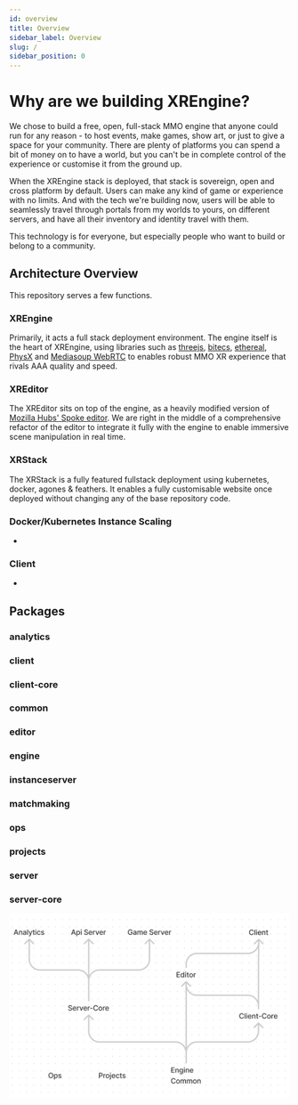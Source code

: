 ```yaml
---
id: overview
title: Overview
sidebar_label: Overview
slug: /
sidebar_position: 0
---
```


# Why are we building XREngine?

We chose to build a free, open, full-stack MMO engine that anyone could run for 
any reason - to host events, make games, show art, or just to give a space for 
your community. There are plenty of platforms you can spend a bit of money on to 
have a world, but you can't be in complete control of the experience or 
customise it from the ground up.

When the XREngine stack is deployed, that stack is sovereign, open and cross 
platform by default. Users can make any kind of game or experience with no limits. 
And with the tech we're building now, users will be able to seamlessly travel 
through portals from my worlds to yours, on different servers, and have all 
their inventory and identity travel with them.

This technology is for everyone, but especially people who want to build or 
belong to a community.

## Architecture Overview

This repository serves a few functions. 

### XREngine
Primarily, it acts a full stack deployment environment. The engine itself is the 
heart of XREngine, using libraries such as [threejs](https://threejs.org/), 
[bitecs](https://github.com/NateTheGreatt/bitECS), [ethereal](https://github.com/aelatgt/ethereal), 
[PhysX](https://github.com/NVIDIAGameWorks/PhysX) and 
[Mediasoup WebRTC](https://github.com/versatica/mediasoup) to enables robust MMO 
XR experience that rivals AAA quality and speed.

### XREditor
The XREditor sits on top of the engine, as a heavily modified version of 
[Mozilla Hubs' Spoke editor](https://hubs.mozilla.com/spoke). We are right in 
the middle of a comprehensive refactor of the editor to integrate it fully with 
the engine to enable immersive scene manipulation in real time.

### XRStack
The XRStack is a fully featured fullstack deployment using kubernetes, docker, 
agones & feathers. It enables a fully customisable website once deployed without 
changing any of the base repository code.

### Docker/Kubernetes Instance Scaling
-

### Client
-

## Packages
### analytics
### client
### client-core
### common
### editor
### engine
### instanceserver
### matchmaking
### ops
### projects
### server
### server-core

![](./images/0-repo-hierarchy.png)
